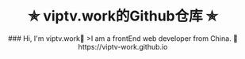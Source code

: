 <h1 align="center"> ✯ viptv.work的Github仓库 ✯ </h1>
<div align=center>
### Hi, I'm viptv.work👋
>I am a frontEnd web developer from China.
🔗 https://viptv-work.github.io
</div>

